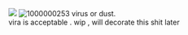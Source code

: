 ![](https://komarev.com/ghpvc/?username=VIRAWRIST)
![1000000253](https://github.com/user-attachments/assets/5c5354ce-38d3-4ddf-8d2c-ea16702d97bd)
virus or dust.  
vira is acceptable .
wip , will decorate this shit later
